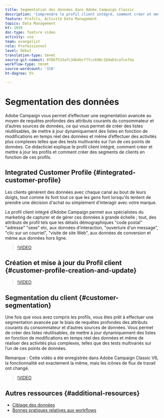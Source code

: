 ```yaml
---
title: Segmentation des données dans Adobe Campaign Classic
description: 'Comprendre le profil client intégré, comment créer et mettre à jour les profils et comment créer des segments de clients en fonction de ces profils. '
feature: Profils, Activité Data Management
topics: Data Management
kt: 1656
doc-type: feature video
activity: use
team: evangelist
role: Professionnel
level: Début
translation-type: tm+mt
source-git-commit: 8f06f533afc34b4bcf7fcc690c1b9ab5cafcef4a
workflow-type: tm+mt
source-wordcount: '310'
ht-degree: 5%

---
```



# Segmentation des données

Adobe Campaign vous permet d’effectuer une segmentation avancée au moyen de requêtes profondes des attributs courants du consommateur et d’autres sources de données, ce qui vous permet de créer des listes réutilisables, de mettre à jour dynamiquement des listes en fonction de modifications en temps réel des données et même d’effectuer des activités plus complexes telles que des tests multivariés sur l’un de ces points de données. Ce didacticiel explique le profil client intégré, comment créer et mettre à jour les profils et comment créer des segments de clients en fonction de ces profils.

## Integrated Customer Profile {#integrated-customer-profile}

Les clients génèrent des données avec chaque canal au bout de leurs doigts, tout comme ils font tout ce que les gens font lorsqu&#39;ils tentent de prendre une décision d&#39;achat ou simplement d&#39;interagir avec votre marque.

Le profil client intégré d’Adobe Campaign permet aux spécialistes du marketing de capturer et de gérer ces données à grande échelle ; tout, des attributs de profil tels que les détails démographiques &quot;code postal&quot; &quot;adresse&quot; &quot;sexe&quot; etc, aux données d&#39;interaction, &quot;ouverture d&#39;un message&quot;, &quot;clic sur un courriel&quot;, &quot;visite de site Web&quot;, aux données de conversion et même aux données hors ligne.

>[!VIDEO](https://video.tv.adobe.com/v/23629?quality=12)

## Création et mise à jour du Profil client {#customer-profile-creation-and-update}

>[!VIDEO](https://video.tv.adobe.com/v/23632?quality=12)

## Segmentation du client {#customer-segmentation}

Une fois que vous avez compris les profils, vous êtes prêt à effectuer une segmentation avancée par le biais de requêtes profondes des attributs courants du consommateur et d’autres sources de données. Vous permet de créer des listes réutilisables, de mettre à jour dynamiquement des listes en fonction de modifications en temps réel des données et même de réaliser des activités plus complexes, telles que des tests multivariés sur l’un de ces points de données.

Remarque : Cette vidéo a été enregistrée dans Adobe Campaign Classic V6, la fonctionnalité est exactement la même, mais les icônes de flux de travail ont changé.

>[!VIDEO](https://video.tv.adobe.com/v/23635?quality=12)

## Autres ressources {#additional-resources}

* [Ciblage des données](https://docs.adobe.com/content/help/en/campaign-classic/using/automating-with-workflows/general-operation/targeting-data.html)
* [Bonnes pratiques relatives aux workflows](https://docs.adobe.com/content/help/fr-FR/campaign-classic/using/automating-with-workflows/general-operation/workflow-best-practices.html)
